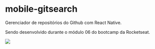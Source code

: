 # mobile-gitsearch

Gerenciador de repositórios do Github com React Native.

Sendo desenvolvido durante o módulo 06 do bootcamp da Rocketseat.

<img src="https://github.com/favicon.ico">
